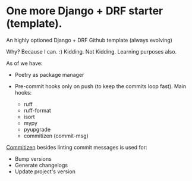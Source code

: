 # One more Django + DRF starter (template).
An highly optioned Django + DRF Github template (always evolving)

Why? Because I can. :)
Kidding. Not Kidding. Learning purposes also.

As of we have:

- Poetry as package manager

- Pre-commit hooks only on push (to keep the commits loop fast).
Main hooks:
  - ruff
  - ruff-format
  - isort
  - mypy
  - pyupgrade
  - commitizen (commit-msg)

[Commitizen](https://commitizen-tools.github.io/commitizen/) besides linting commit messages is used for:
- Bump versions
- Generate changelogs
- Update project's version

